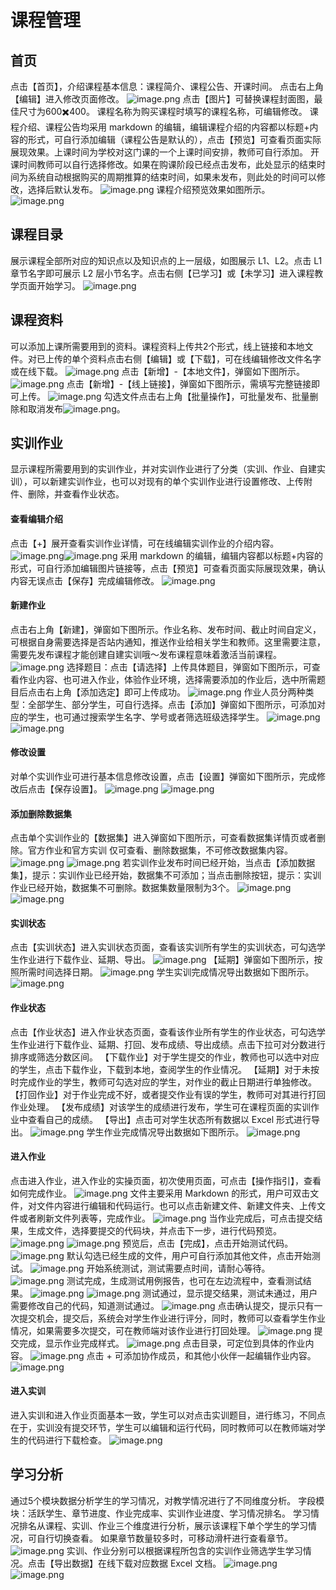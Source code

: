 # 课程管理
## 首页
点击【首页】，介绍课程基本信息：课程简介、课程公告、开课时间。
点击右上角【编辑】进入修改页面修改。
![image.png](https://cdn.nlark.com/yuque/0/2023/png/27525727/1688712561504-abef6fb7-194d-489e-97f5-497bb486f80a.png#averageHue=%23fafafa&clientId=u3544e2ce-3bf9-4&from=paste&height=254&id=u5f999d3f&originHeight=507&originWidth=1890&originalType=binary&ratio=2&rotation=0&showTitle=false&size=99008&status=done&style=none&taskId=ua8cab96e-a11b-4a4d-82c8-448f4f19c48&title=&width=945)
点击【图片】可替换课程封面图，最佳尺寸为600✖️400。
课程名称为购买课程时填写的课程名称，可编辑修改。
课程介绍、课程公告均采用 markdown 的编辑，编辑课程介绍的内容都以标题+内容的形式，可自行添加编辑（课程公告是默认的），点击【预览】可查看页面实际展现效果。上课时间为学校对这门课的一个上课时间安排，教师可自行添加。
开课时间教师可以自行选择修改。如果在购课阶段已经点击发布，此处显示的结束时间为系统自动根据购买的周期推算的结束时间，如果未发布，则此处的时间可以修改，选择后默认发布。
![image.png](https://cdn.nlark.com/yuque/0/2023/png/27525727/1686207778050-df3af4dc-c0e5-4173-b30e-8dbfd4f3cf82.png#averageHue=%23fcfcfc&clientId=uec1c0108-ddf5-4&from=paste&height=446&id=MTb0a&originHeight=891&originWidth=1440&originalType=binary&ratio=2&rotation=0&showTitle=false&size=130996&status=done&style=none&taskId=u4541666d-0bad-4a98-a32a-20efad88f43&title=&width=720)
课程介绍预览效果如图所示。
![image.png](https://cdn.nlark.com/yuque/0/2023/png/27525727/1686207934540-1f102d0d-518c-4041-bc32-1051aa4bdf1f.png#averageHue=%23fcfcfc&clientId=uec1c0108-ddf5-4&from=paste&height=439&id=SqXZ0&originHeight=878&originWidth=1451&originalType=binary&ratio=2&rotation=0&showTitle=false&size=80003&status=done&style=none&taskId=ub553528e-c977-4257-b527-89d748d01e1&title=&width=725.5)

## 课程目录
展示课程全部所对应的知识点以及知识点的上一层级，如图展示 L1、L2。点击 L1 章节名字即可展示 L2 层小节名字。点击右侧【已学习】或【未学习】进入课程教学页面开始学习。
![image.png](https://cdn.nlark.com/yuque/0/2023/png/27525727/1686213180966-5e247bb4-9bc6-42c0-b420-77ebdac332a6.png#averageHue=%23fcfcfc&clientId=u34498831-8df7-4&from=paste&height=400&id=C9Q1Z&originHeight=799&originWidth=1903&originalType=binary&ratio=2&rotation=0&showTitle=false&size=56410&status=done&style=none&taskId=uc6884404-45cc-4aa6-b80a-a50521ce040&title=&width=951.5)
## 课程资料
可以添加上课所需要用到的资料。课程资料上传共2个形式，线上链接和本地文件。对已上传的单个资料点击右侧【编辑】或【下载】，可在线编辑修改文件名字或在线下载。
![image.png](https://cdn.nlark.com/yuque/0/2023/png/27525727/1688367914880-5427d7bc-dc04-4d46-b0f1-4fc5311401a1.png#averageHue=%23f9f9f9&clientId=u800cc8b7-5e27-4&from=paste&height=187&id=ub5a493b2&originHeight=374&originWidth=1709&originalType=binary&ratio=2&rotation=0&showTitle=false&size=61667&status=done&style=none&taskId=ua542c39c-0918-4f7a-8e22-6d8f3fc5325&title=&width=854.5)
点击【新增】-【本地文件】，弹窗如下图所示。
![image.png](https://cdn.nlark.com/yuque/0/2023/png/27525727/1686215578186-b2c311a8-2e1d-459a-a8c6-a33b5719fe7f.png#averageHue=%23efefef&clientId=u34498831-8df7-4&from=paste&height=259&id=CAZ5Y&originHeight=517&originWidth=553&originalType=binary&ratio=2&rotation=0&showTitle=false&size=17314&status=done&style=none&taskId=u747fe6a1-a945-481d-a4bd-9607011aea1&title=&width=276.5)
点击【新增】-【线上链接】，弹窗如下图所示，需填写完整链接即可上传。
![image.png](https://cdn.nlark.com/yuque/0/2023/png/27525727/1686215593590-c30a61c7-d268-490b-af0f-d338e953c966.png#averageHue=%23e7e7e7&clientId=u34498831-8df7-4&from=paste&height=151&id=pUewT&originHeight=301&originWidth=504&originalType=binary&ratio=2&rotation=0&showTitle=false&size=17909&status=done&style=none&taskId=u1ff004d5-dae4-4a7a-bdd9-64391922018&title=&width=252)
勾选文件点击右上角【批量操作】，可批量发布、批量删除和取消发布![image.png](https://cdn.nlark.com/yuque/0/2023/png/27525727/1688367996949-f0e7071d-562c-4b66-9676-5209a2e83275.png#averageHue=%23f8f8f8&clientId=u800cc8b7-5e27-4&from=paste&height=154&id=u08108842&originHeight=197&originWidth=150&originalType=binary&ratio=2&rotation=0&showTitle=false&size=6308&status=done&style=none&taskId=u6e2b4997-69f0-4d29-bc4f-67e0035d00d&title=&width=117)。
## 实训作业
显示课程所需要用到的实训作业，并对实训作业进行了分类（实训、作业、自建实训），可以新建实训作业，也可以对现有的单个实训作业进行设置修改、上传附件、删除，并查看作业状态。
#### 查看编辑介绍
点击【+】展开查看实训作业详情，可在线编辑实训作业的介绍内容。
![image.png](https://cdn.nlark.com/yuque/0/2023/png/34569523/1688696919142-bb93a6ab-8609-4e26-aa82-14059b31918a.png#averageHue=%23fcfbfb&clientId=u5daa2201-12b9-4&from=paste&height=555&id=u5fc6d629&originHeight=1110&originWidth=2844&originalType=binary&ratio=2&rotation=0&showTitle=false&size=163319&status=done&style=none&taskId=u613c776e-dc6b-4fcf-a8b6-9d8a5d88f18&title=&width=1422)![image.png](https://cdn.nlark.com/yuque/0/2023/png/27525727/1688105210798-69fbaf76-08c7-4f0c-a422-9fba07cefb83.png#averageHue=%23f6f6f6&clientId=u90dc8927-5181-4&from=paste&height=413&id=ucb51f203&originHeight=826&originWidth=1662&originalType=binary&ratio=2&rotation=0&showTitle=false&size=139925&status=done&style=none&taskId=u58cf6ba1-4b33-4c58-b30b-ecdd552cea2&title=&width=831)
采用 markdown 的编辑，编辑内容都以标题+内容的形式，可自行添加编辑图片链接等，点击【预览】可查看页面实际展现效果，确认内容无误点击【保存】完成编辑修改。
![image.png](https://cdn.nlark.com/yuque/0/2023/png/27525727/1688105493353-29ffd815-0663-46eb-9d3d-11de9fbe62d6.png#averageHue=%23f9f9f9&clientId=u90dc8927-5181-4&from=paste&height=370&id=u5e544f78&originHeight=739&originWidth=1674&originalType=binary&ratio=2&rotation=0&showTitle=false&size=120527&status=done&style=none&taskId=u8510c034-bcc7-4492-9c0c-e823ffd43ea&title=&width=837)
#### 新建作业
点击右上角【新建】，弹窗如下图所示。作业名称、发布时间、截止时间自定义，可根据自身需要选择是否站内通知，推送作业给相关学生和教师。这里需要注意，需要先发布课程才能创建自建实训哦～发布课程意味着激活当前课程。
![image.png](https://cdn.nlark.com/yuque/0/2023/png/34569523/1688697186765-dc900699-7c90-4629-bbb6-36b60e842147.png#averageHue=%23b1b0b0&clientId=u5daa2201-12b9-4&from=paste&height=708&id=ue891eaa4&originHeight=1416&originWidth=2868&originalType=binary&ratio=2&rotation=0&showTitle=false&size=253042&status=done&style=none&taskId=u7666a177-2237-4507-8b42-1086bcfff8d&title=&width=1434)
选择题目：点击【请选择】上传具体题目，弹窗如下图所示，可查看作业内容、也可进入作业，体验作业环境，选择需要添加的作业后，选中所需题目后点击右上角【添加选定】即可上传成功。
![image.png](https://cdn.nlark.com/yuque/0/2023/png/34569523/1688697531495-243250ed-72c7-439a-b19d-4b4317654e29.png#averageHue=%23aeadad&clientId=u5daa2201-12b9-4&from=paste&height=728&id=uaa6fa760&originHeight=1456&originWidth=2844&originalType=binary&ratio=2&rotation=0&showTitle=false&size=296547&status=done&style=none&taskId=u826cf0dc-720c-4b02-8ce2-ec0f529573e&title=&width=1422)
作业人员分两种类型：全部学生、部分学生，可自行选择。点击【添加】弹窗如下图所示，可添加对应的学生，也可通过搜索学生名字、学号或者筛选班级选择学生。
![image.png](https://cdn.nlark.com/yuque/0/2023/png/27525727/1686293066845-fdbb6418-7019-48e6-8d23-864ba91a96c3.png#averageHue=%23fbfbfb&clientId=u9303aabd-e05a-4&from=paste&height=344&id=u1bFv&originHeight=686&originWidth=663&originalType=binary&ratio=2&rotation=0&showTitle=false&size=56185&status=done&style=none&taskId=ua0820c0f-6270-4f19-97b4-2167b54bff9&title=&width=332) ![image.png](https://cdn.nlark.com/yuque/0/2023/png/27525727/1686293112230-40371222-32f8-4c31-9acf-b5a738ff05e5.png#averageHue=%23fafafa&clientId=u9303aabd-e05a-4&from=paste&height=271&id=lmLEK&originHeight=542&originWidth=594&originalType=binary&ratio=2&rotation=0&showTitle=false&size=31089&status=done&style=none&taskId=u02b10f3e-083d-4d94-940f-ce96b8510d8&title=&width=297)
#### 修改设置
对单个实训作业可进行基本信息修改设置，点击【设置】弹窗如下图所示，完成修改后点击【保存设置】。
![image.png](https://cdn.nlark.com/yuque/0/2023/png/27525727/1688105710775-9636bb4f-7b3f-4b77-a0e0-c4379d1bd802.png#averageHue=%23fafafa&clientId=u90dc8927-5181-4&from=paste&height=285&id=u090ac819&originHeight=570&originWidth=1711&originalType=binary&ratio=2&rotation=0&showTitle=false&size=85332&status=done&style=none&taskId=u9cf3bc20-9fbf-4cad-8355-bd28251aee5&title=&width=855.5)
![image.png](https://cdn.nlark.com/yuque/0/2023/png/27525727/1688105786862-c636fb3b-ca5b-4988-94c3-87272f8bd59b.png#averageHue=%23fbfbfb&clientId=u90dc8927-5181-4&from=paste&height=324&id=uce7316c5&originHeight=658&originWidth=668&originalType=binary&ratio=2&rotation=0&showTitle=false&size=45379&status=done&style=none&taskId=u335892c0-5166-4321-92de-46de7db6e57&title=&width=329)
#### 添加删除数据集
点击单个实训作业的【数据集】进入弹窗如下图所示，可查看数据集详情页或者删除。官方作业和官方实训 仅可查看、删除数据集，不可修改数据集内容。
![image.png](https://cdn.nlark.com/yuque/0/2023/png/27525727/1686296490371-7bf42fe9-6dbf-4f53-932d-02af083d0231.png#averageHue=%23f6f6f6&clientId=u947c8fbf-8e65-4&from=paste&height=139&id=MGmwj&originHeight=277&originWidth=799&originalType=binary&ratio=2&rotation=0&showTitle=false&size=39530&status=done&style=none&taskId=u9db109be-6e20-4876-8a6d-760a94e8f98&title=&width=400)
![image.png](https://cdn.nlark.com/yuque/0/2023/png/27525727/1686296507272-0c905e57-4f50-425a-b51b-688a990697bb.png#averageHue=%23f3f2f2&clientId=u947c8fbf-8e65-4&from=paste&height=418&id=gLnKu&originHeight=835&originWidth=1719&originalType=binary&ratio=2&rotation=0&showTitle=false&size=135205&status=done&style=none&taskId=ubb6f4889-b74f-4284-81ce-836a08b6b3f&title=&width=859.5)
若实训作业发布时间已经开始，当点击【添加数据集】，提示：实训作业已经开始，数据集不可添加；当点击删除按钮，提示：实训作业已经开始，数据集不可删除。数据集数量限制为3个。
![image.png](https://cdn.nlark.com/yuque/0/2023/png/27525727/1688434897117-0d62c809-8724-4041-b9d8-2be353d23a3e.png#averageHue=%23e9e9e8&clientId=u8cfefa2f-3fae-4&from=paste&height=545&id=u06f8b16a&originHeight=1090&originWidth=1818&originalType=binary&ratio=2&rotation=0&showTitle=false&size=364737&status=done&style=none&taskId=u8351e6f0-0d8b-4d5d-832e-5af15258766&title=&width=909)
![image.png](https://cdn.nlark.com/yuque/0/2023/png/27525727/1688435036148-eb52e756-b861-430e-91b3-2917e275f586.png#averageHue=%23ececeb&clientId=u8cfefa2f-3fae-4&from=paste&height=318&id=u1c756288&originHeight=636&originWidth=1726&originalType=binary&ratio=2&rotation=0&showTitle=false&size=239905&status=done&style=none&taskId=u37dab9d2-0adf-43b4-90da-ef16c7fedeb&title=&width=863)
#### 实训状态
点击【实训状态】进入实训状态页面，查看该实训所有学生的实训状态，可勾选学生作业进行下载作业、延期、导出。
![image.png](https://cdn.nlark.com/yuque/0/2023/png/27525727/1688106328937-a4b0f7e1-01c9-4bf3-b96a-e700a45ae173.png#averageHue=%23fcfcfc&clientId=u90dc8927-5181-4&from=paste&height=288&id=PakPR&originHeight=575&originWidth=1708&originalType=binary&ratio=2&rotation=0&showTitle=false&size=65529&status=done&style=none&taskId=ud532208f-ba28-4427-9936-fdd73f31e1d&title=&width=854)
【延期】弹窗如下图所示，按照所需时间选择日期。
![image.png](https://cdn.nlark.com/yuque/0/2023/png/27525727/1688106924072-4597a451-33bc-4698-893d-9f3cff990fad.png#averageHue=%23fafafa&clientId=u90dc8927-5181-4&from=paste&height=97&id=uce400cbf&originHeight=194&originWidth=519&originalType=binary&ratio=2&rotation=0&showTitle=false&size=9195&status=done&style=none&taskId=u16591523-ae0c-4f56-b876-65e33aad311&title=&width=260)
学生实训完成情况导出数据如下图所示。
![image.png](https://cdn.nlark.com/yuque/0/2023/png/27525727/1688107794369-ca1fdafe-77ec-4792-a178-920d21cc8385.png#averageHue=%236d6d6d&clientId=u90dc8927-5181-4&from=paste&height=146&id=uf08c9929&originHeight=291&originWidth=1236&originalType=binary&ratio=2&rotation=0&showTitle=false&size=69043&status=done&style=none&taskId=uc8af03f2-4e27-4603-a015-87e7c6f0dad&title=&width=618)
#### 作业状态
点击【作业状态】进入作业状态页面，查看该作业所有学生的作业状态，可勾选学生作业进行下载作业、延期、打回、发布成绩、导出成绩。点击下拉可对分数进行排序或筛选分数区间。
【下载作业】对于学生提交的作业，教师也可以选中对应的学生，点击下载作业，下载到本地，查阅学生的作业情况。
【延期】对于未按时完成作业的学生，教师可勾选对应的学生，对作业的截止日期进行单独修改。
【打回作业】对于作业完成不好，或者提交作业有误的学生，教师可对其进行打回作业处理。
【发布成绩】对该学生的成绩进行发布，学生可在课程页面的实训作业中查看自己的成绩。
【导出】点击可对学生状态所有数据以 Excel 形式进行导出。
![image.png](https://cdn.nlark.com/yuque/0/2023/png/27525727/1688106328937-a4b0f7e1-01c9-4bf3-b96a-e700a45ae173.png#averageHue=%23fcfcfc&clientId=u90dc8927-5181-4&from=paste&height=288&id=u21044e09&originHeight=575&originWidth=1708&originalType=binary&ratio=2&rotation=0&showTitle=false&size=65529&status=done&style=none&taskId=ud532208f-ba28-4427-9936-fdd73f31e1d&title=&width=854)
学生作业完成情况导出数据如下图所示。
![image.png](https://cdn.nlark.com/yuque/0/2023/png/27525727/1688106269155-289d1cd1-6c26-4a70-ba24-7a4fdadbf5ac.png#averageHue=%237e7e7e&clientId=u90dc8927-5181-4&from=paste&height=162&id=u2e03c634&originHeight=324&originWidth=1455&originalType=binary&ratio=2&rotation=0&showTitle=false&size=76934&status=done&style=none&taskId=u4c92e817-e027-456e-8fce-60f11205a13&title=&width=727.5)
#### 进入作业
点击进入作业，进入作业的实操页面，初次使用页面，可点击【操作指引】，查看如何完成作业。
![image.png](https://cdn.nlark.com/yuque/0/2023/png/34569523/1688718825156-db759bf2-257e-43a8-a2fe-85ec61207ebc.png#averageHue=%23f8f7f7&clientId=u5daa2201-12b9-4&from=paste&height=796&id=OzhNp&originHeight=1592&originWidth=2872&originalType=binary&ratio=2&rotation=0&showTitle=false&size=410506&status=done&style=none&taskId=u164e29b4-70d5-4f16-9f22-3961e46c973&title=&width=1436)
文件主要采用 Markdown 的形式，用户可双击文件，对文件内容进行编辑和代码运行。也可以点击新建文件、新建文件夹、上传文件或者刷新文件列表等，完成作业。
![image.png](https://cdn.nlark.com/yuque/0/2023/png/34569523/1688719090722-c4ae6a37-0da5-49ef-8af6-d4c456ade119.png#averageHue=%23f4f3f2&clientId=u5daa2201-12b9-4&from=paste&height=317&id=HqYzF&originHeight=634&originWidth=2788&originalType=binary&ratio=2&rotation=0&showTitle=false&size=245993&status=done&style=none&taskId=u89988402-5059-43ac-b7f6-4b5b1e88fb3&title=&width=1394)
当作业完成后，可点击提交结果，生成文件，选择要提交的代码块，并点击下一步，进行代码预览。
![image.png](https://cdn.nlark.com/yuque/0/2023/png/34569523/1688719179892-8346809b-f54e-4e1d-a253-1520ba06a099.png#averageHue=%23f8f7f7&clientId=u5daa2201-12b9-4&from=paste&height=774&id=KLWbc&originHeight=1548&originWidth=2866&originalType=binary&ratio=2&rotation=0&showTitle=false&size=527579&status=done&style=none&taskId=u766b82a9-424f-467e-8a5a-733ff0d54ba&title=&width=1433)
![image.png](https://cdn.nlark.com/yuque/0/2023/png/34569523/1688719253041-bb4cb4c9-a90e-4cd1-bbf7-9cf9174d0977.png#averageHue=%23c9c8c8&clientId=u5daa2201-12b9-4&from=paste&height=778&id=WeV4Q&originHeight=1556&originWidth=2862&originalType=binary&ratio=2&rotation=0&showTitle=false&size=415854&status=done&style=none&taskId=u6ba99630-5142-467e-864d-ee34d5b2f2b&title=&width=1431)
预览后，点击【完成】，点击开始测试代码。
![image.png](https://cdn.nlark.com/yuque/0/2023/png/34569523/1688719375400-9af6de49-c34a-419d-a6af-43f30bc2c52f.png#averageHue=%23fbfaf9&clientId=u5daa2201-12b9-4&from=paste&height=729&id=VgOP2&originHeight=1458&originWidth=2824&originalType=binary&ratio=2&rotation=0&showTitle=false&size=483222&status=done&style=none&taskId=u60e951e9-dda3-418a-bd1b-796ee2339d2&title=&width=1412)
默认勾选已经生成的文件，用户可自行添加其他文件，点击开始测试。
![image.png](https://cdn.nlark.com/yuque/0/2023/png/34569523/1688719492123-65afbb61-7dae-481e-b310-65abfcd2b420.png#averageHue=%23adacac&clientId=u5daa2201-12b9-4&from=paste&height=768&id=x3G2d&originHeight=1536&originWidth=2858&originalType=binary&ratio=2&rotation=0&showTitle=false&size=378817&status=done&style=none&taskId=u84d3a092-5685-4003-9bc5-451f5317147&title=&width=1429)
开始系统测试，测试需要点时间，请耐心等待。
![image.png](https://cdn.nlark.com/yuque/0/2023/png/34569523/1688719560519-d9efdb32-c76b-41ec-b87d-4b672e1fdc6a.png#averageHue=%23fdfdfd&clientId=u5daa2201-12b9-4&from=paste&height=371&id=W2utx&originHeight=742&originWidth=1394&originalType=binary&ratio=2&rotation=0&showTitle=false&size=57994&status=done&style=none&taskId=u17c52d8e-f892-4460-b915-752e69a6962&title=&width=697)
测试完成，生成测试用例报告，也可在左边流程中，查看测试结果。
![image.png](https://cdn.nlark.com/yuque/0/2023/png/34569523/1688719611598-c8541fa0-5ae9-4416-8b2b-2b42df9c9bce.png#averageHue=%23959692&clientId=u5daa2201-12b9-4&from=paste&height=813&id=YIxTE&originHeight=1626&originWidth=2834&originalType=binary&ratio=2&rotation=0&showTitle=false&size=708143&status=done&style=none&taskId=u2f8c0c3c-0f69-42cb-8b2d-c0c609c2e35&title=&width=1417)
![image.png](https://cdn.nlark.com/yuque/0/2023/png/34569523/1688719644377-44e4450d-e282-41a7-b153-9e8a39bead1b.png#averageHue=%23fcfbfb&clientId=u5daa2201-12b9-4&from=paste&height=385&id=P9Gvi&originHeight=770&originWidth=642&originalType=binary&ratio=2&rotation=0&showTitle=false&size=103381&status=done&style=none&taskId=uf7bcb4c9-df23-4894-960c-0bee6e8d7a3&title=&width=321)
测试通过，显示提交结果，测试未通过，用户需要修改自己的代码，知道测试通过。
![image.png](https://cdn.nlark.com/yuque/0/2023/png/34569523/1688719810592-ad2bb48b-ad10-4168-b040-d7d478ad5c25.png#averageHue=%238c8987&clientId=u5daa2201-12b9-4&from=paste&height=801&id=FP26k&originHeight=1602&originWidth=2806&originalType=binary&ratio=2&rotation=0&showTitle=false&size=766163&status=done&style=none&taskId=u064638a2-d188-4b7b-9f22-5f74d2f66b4&title=&width=1403)
点击确认提交，提示只有一次提交机会，提交后，系统会对学生作业进行评分，同时，教师可以查看学生作业情况，如果需要多次提交，可在教师端对该作业进行打回处理。
![image.png](https://cdn.nlark.com/yuque/0/2023/png/34569523/1688719840343-16ad8193-b29c-400c-969e-39f39321be11.png#averageHue=%238c8b89&clientId=u5daa2201-12b9-4&from=paste&height=171&id=xgX5x&originHeight=342&originWidth=802&originalType=binary&ratio=2&rotation=0&showTitle=false&size=33844&status=done&style=none&taskId=u989e1e94-92d7-4df8-a4be-83b8b43d3d6&title=&width=401)
提交完成，显示作业完成样式。
![image.png](https://cdn.nlark.com/yuque/0/2023/png/34569523/1688719964850-eae65296-3505-4a3e-a84b-c1291bd76e2a.png#averageHue=%23949392&clientId=u5daa2201-12b9-4&from=paste&height=743&id=pCtAN&originHeight=1486&originWidth=2864&originalType=binary&ratio=2&rotation=0&showTitle=false&size=482895&status=done&style=none&taskId=u8f29ba2c-a0a1-4358-8176-ed5fcc56ef0&title=&width=1432)
点击目录，可定位到具体的作业内容。
![image.png](https://cdn.nlark.com/yuque/0/2023/png/34569523/1688720056391-51258bf7-f89a-44b5-bf04-cc6a9026854c.png#averageHue=%235a954a&clientId=u5daa2201-12b9-4&from=paste&height=806&id=axg7V&originHeight=1612&originWidth=2866&originalType=binary&ratio=2&rotation=0&showTitle=false&size=472974&status=done&style=none&taskId=u15c847ca-f90a-4c1a-aa5c-24bb4f1bcae&title=&width=1433)
点击 + 可添加协作成员，和其他小伙伴一起编辑作业内容。
![image.png](https://cdn.nlark.com/yuque/0/2023/png/34569523/1688720133706-b0b50321-8df2-4d24-9cd9-1a956c5d1427.png#averageHue=%23505e36&clientId=u5daa2201-12b9-4&from=paste&height=690&id=H8J9u&originHeight=1380&originWidth=2860&originalType=binary&ratio=2&rotation=0&showTitle=false&size=384072&status=done&style=none&taskId=u5df4d74d-9751-434c-9b16-c73933d1027&title=&width=1430)
#### 进入实训
进入实训和进入作业页面基本一致，学生可以对点击实训题目，进行练习，不同点在于，实训没有提交环节，学生可以编辑和运行代码，同时教师可以在教师端对学生的代码进行下载检查。
![image.png](https://cdn.nlark.com/yuque/0/2023/png/34569523/1688720644026-366739f3-1d1b-484d-aa1b-42aea09d39ee.png#averageHue=%23b8af9e&clientId=u5daa2201-12b9-4&from=paste&height=770&id=EFptx&originHeight=1540&originWidth=2876&originalType=binary&ratio=2&rotation=0&showTitle=false&size=799362&status=done&style=none&taskId=ue775ac36-a98a-4e78-af3d-e2f8b77fdfd&title=&width=1438)
## 学习分析
通过5个模块数据分析学生的学习情况，对教学情况进行了不同维度分析。
字段模块：活跃学生、章节进度、作业完成率、实训作业进度、学习情况排名。
学习情况排名从课程、实训、作业三个维度进行分析，展示该课程下单个学生的学习情况，可自行切换查看。
如果章节数量较多时，可移动滑杆进行查看章节。
![image.png](https://cdn.nlark.com/yuque/0/2023/png/27525727/1688108513458-211a0c0c-6e7a-4d9a-b5d7-a585ac1cca92.png#averageHue=%23c5c4c3&clientId=u90dc8927-5181-4&from=paste&height=439&id=u658d0819&originHeight=878&originWidth=1682&originalType=binary&ratio=2&rotation=0&showTitle=false&size=120721&status=done&style=none&taskId=uc8beb7aa-8cbd-4d6d-8bcb-81190224b69&title=&width=841)
实训、作业分别可以根据课程所包含的实训作业筛选学生学习情况。点击【导出数据】在线下载对应数据 Excel 文档。
![image.png](https://cdn.nlark.com/yuque/0/2023/png/27525727/1688108615190-7b28b58c-da63-4a57-afb9-93e1b7275a75.png#averageHue=%23fbfbfb&clientId=u90dc8927-5181-4&from=paste&height=192&id=u2998c78f&originHeight=383&originWidth=1110&originalType=binary&ratio=2&rotation=0&showTitle=false&size=56882&status=done&style=none&taskId=uf5b9e541-3386-41c9-9bbb-72babf59318&title=&width=555)
![image.png](https://cdn.nlark.com/yuque/0/2023/png/27525727/1686280863721-9e107d18-8c1b-4963-9fdd-d9fcc7f135b4.png#averageHue=%23b9b8b7&clientId=u5a203f89-2303-4&from=paste&height=804&id=aTUIn&originHeight=1608&originWidth=2864&originalType=binary&ratio=2&rotation=0&showTitle=false&size=858065&status=done&style=none&taskId=uca18e400-726c-4285-849c-2a98a0d01b8&title=&width=1432)
